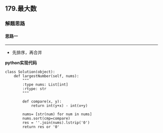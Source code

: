 ## 179.最大数
### 解题思路
#### 思路一
****
- 先排序，再合并

**python实现代码**
```
class Solution(object):
    def largestNumber(self, nums):
        """
        :type nums: List[int]
        :rtype: str
        """
        
        def compare(x, y):
            return int(y+x) - int(x+y)
        
        nums= [str(num) for num in nums]
        nums.sort(cmp=compare)
        res = ''.join(nums).lstrip('0')
        return res or '0'
```

